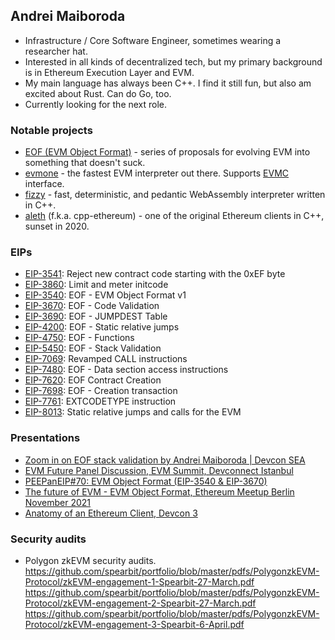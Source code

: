 ## Andrei Maiboroda

- Infrastructure / Core Software Engineer, sometimes wearing a researcher hat.
- Interested in all kinds of decentralized tech, but my primary background is in Ethereum Execution Layer and EVM.
- My main language has always been C++. I find it still fun, but also am excited about Rust. Can do Go, too.
- Currently looking for the next role.

### Notable projects

- [EOF (EVM Object Format)](https://github.com/ipsilon/eof) - series of proposals for evolving EVM into something that doesn't suck.
- [evmone](https://github.com/ipsilon/evmone) - the fastest EVM interpreter out there. Supports [EVMC](https://github.com/ipsilon/evmc) interface.
- [fizzy](https://github.com/wasmx/fizzy) - fast, deterministic, and pedantic WebAssembly interpreter written in C++.
- [aleth](https://github.com/ethereum/aleth) (f.k.a. cpp-ethereum) - one of the original Ethereum clients in C++, sunset in 2020.

### EIPs

- [EIP-3541](https://eips.ethereum.org/EIPS/eip-3541): Reject new contract code starting with the 0xEF byte
- [EIP-3860](https://eips.ethereum.org/EIPS/eip-3860): Limit and meter initcode
- [EIP-3540](https://eips.ethereum.org/EIPS/eip-3540): EOF - EVM Object Format v1
- [EIP-3670](https://eips.ethereum.org/EIPS/eip-3670): EOF - Code Validation
- [EIP-3690](https://eips.ethereum.org/EIPS/eip-3690): EOF - JUMPDEST Table
- [EIP-4200](https://eips.ethereum.org/EIPS/eip-4200): EOF - Static relative jumps
- [EIP-4750](https://eips.ethereum.org/EIPS/eip-4750): EOF - Functions
- [EIP-5450](https://eips.ethereum.org/EIPS/eip-5450): EOF - Stack Validation
- [EIP-7069](https://eips.ethereum.org/EIPS/eip-7069): Revamped CALL instructions
- [EIP-7480](https://eips.ethereum.org/EIPS/eip-7480): EOF - Data section access instructions
- [EIP-7620](https://eips.ethereum.org/EIPS/eip-7620): EOF Contract Creation
- [EIP-7698](https://eips.ethereum.org/EIPS/eip-7698): EOF - Creation transaction
- [EIP-7761](https://eips.ethereum.org/EIPS/eip-7761): EXTCODETYPE instruction
- [EIP-8013](https://eips.ethereum.org/EIPS/eip-8013): Static relative jumps and calls for the EVM


### Presentations

- [Zoom in on EOF stack validation by Andrei Maiboroda | Devcon SEA](https://www.youtube.com/watch?v=80szRrNW0MM)
- [EVM Future Panel Discussion, EVM Summit, Devconnect Istanbul](https://streameth.org/65a90bf27932ebe436ba9348/watch?session=65b8f8d7a5b2d09b88ec1a1c)
- [PEEPanEIP#70: EVM Object Format (EIP-3540 & EIP-3670)](https://www.youtube.com/watch?v=GMeRA-xPp-E)
- [The future of EVM - EVM Object Format, Ethereum Meetup Berlin November 2021](https://youtu.be/wa1qCKR8ig8?t=5265)
- [Anatomy of an Ethereum Client, Devcon 3](https://www.youtube.com/watch?v=TOhvBIeSdnU)

### Security audits

- Polygon zkEVM security audits.
https://github.com/spearbit/portfolio/blob/master/pdfs/PolygonzkEVM-Protocol/zkEVM-engagement-1-Spearbit-27-March.pdf
https://github.com/spearbit/portfolio/blob/master/pdfs/PolygonzkEVM-Protocol/zkEVM-engagement-2-Spearbit-27-March.pdf
https://github.com/spearbit/portfolio/blob/master/pdfs/PolygonzkEVM-Protocol/zkEVM-engagement-3-Spearbit-6-April.pdf